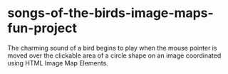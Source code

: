 # songs-of-the-birds-image-maps-fun-project
The charming sound of a bird begins to play when the mouse pointer is moved over the clickable area of a circle shape on an image coordinated using HTML Image Map Elements.
